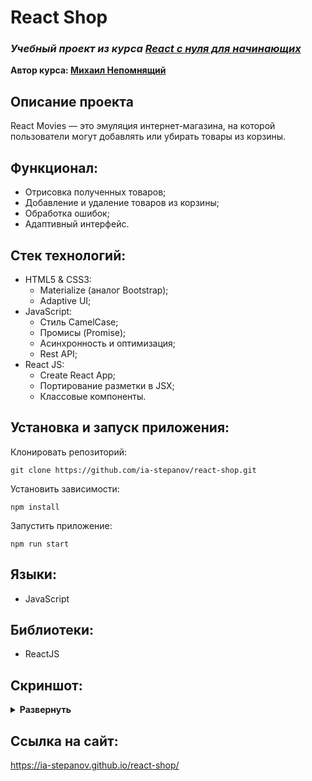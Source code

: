 # React Shop
### ***Учебный проект из курса [React с нуля для начинающих](https://www.udemy.com/course/react-from-scratch/)***  
**Автор курса: [Михаил Непомнящий](https://www.udemy.com/user/mikhail-nepomniashchii/)**

## Описание проекта
React Movies — это эмуляция интернет-магазина, на которой пользователи могут добавлять или убирать товары из корзины.

## Функционал:
- Отрисовка полученных товаров;
- Добавление и удаление товаров из корзины;
- Обработка ошибок;
- Адаптивный интерфейс.

## Стек технологий:
- HTML5 & CSS3:
  - Materialize (аналог Bootstrap);
  - Adaptive UI;
- JavaScript:
  - Стиль CamelCase;
  - Промисы (Promise);
  - Асинхронность и оптимизация;
  - Rest API;
- React JS:
  - Create React App;
  - Портирование разметки в JSX;
  - Классовые компоненты.

## Установка и запуск приложения:
Клонировать репозиторий:

    git clone https://github.com/ia-stepanov/react-shop.git

Установить зависимости:

    npm install

Запустить приложение:

    npm run start

## Языки:
- JavaScript

## Библиотеки:
- ReactJS

## Скриншот:
<details><summary><b>Развернуть</b></summary>

[![react-shop](https://user-images.githubusercontent.com/86494748/166702945-d10ebe0f-b9dd-40ac-97ac-793ea3c2d563.jpg)](https://ia-stepanov.github.io/react-shop/)

</details>

## Ссылка на сайт:
https://ia-stepanov.github.io/react-shop/